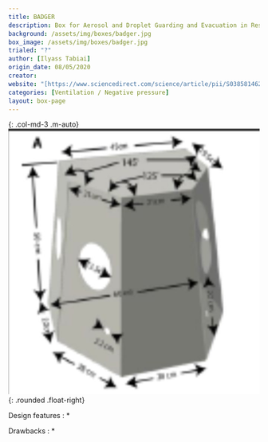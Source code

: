 ```yaml
---
title: BADGER 
description: Box for Aerosol and Droplet Guarding and Evacuation in Respiratory Infection
background: /assets/img/boxes/badger.jpg
box_image: /assets/img/boxes/badger.jpg
trialed: "?"
author: [Ilyass Tabiai]
origin_date: 08/05/2020
creator: 
website: "[https://www.sciencedirect.com/science/article/pii/S038581462030119X?via%3Dihub](https://www.sciencedirect.com/science/article/pii/S038581462030119X?via%3Dihub)"
categories: [Ventilation / Negative pressure]
layout: box-page
---
```


{: .col-md-3 .m-auto}
![alt text](/assets/img/boxes/badger.jpg)
{: .rounded .float-right}
<br/>

Design features :
* 

Drawbacks :
*  


